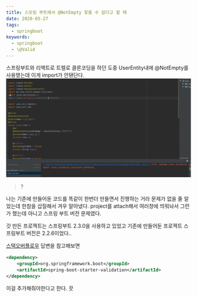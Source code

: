 ```yaml
---
title: 스프링 부트에서 @NotEmpty 찾을 수 없다고 할 때
date: 2020-05-27
tags:
  - springboot
keywords:
  - springboot
  - \@Valid
---
```


스프링부트와 리액트로 트렐로 클론코딩을 하던 도중 UserEntity내에 \@NotEmpty를 사용했는데 이게 import가 안됀단다.
![](1.png)
>?
 
나는 기존에 만들어둔 코드를 똑같이 한번더 만들면서 진행하는 거라 문제가 없을 줄 알았는데 한참을 삽질해서 겨우 알아냈다.
project를 attach해서 여러창에 띄워놔서 그런가 했는데 아니고 스프링 부트 버전 문제였다.

갓 만든 프로젝트는 스프링부트 2.3.0을 사용하고 있었고 기존에 만들어둔 프로젝트 스프링부트 버전은 2.2.6이었다..

[스택오버플로우](https://stackoverflow.com/questions/48614773/spring-boot-validation-annotations-valid-and-notblank-not-working)
답변을 참고해보면
```xml
<dependency>
    <groupId>org.springframework.boot</groupId>
    <artifactId>spring-boot-starter-validation</artifactId>
</dependency>
```
이걸 추가해줘야한다고 한다.  끗
